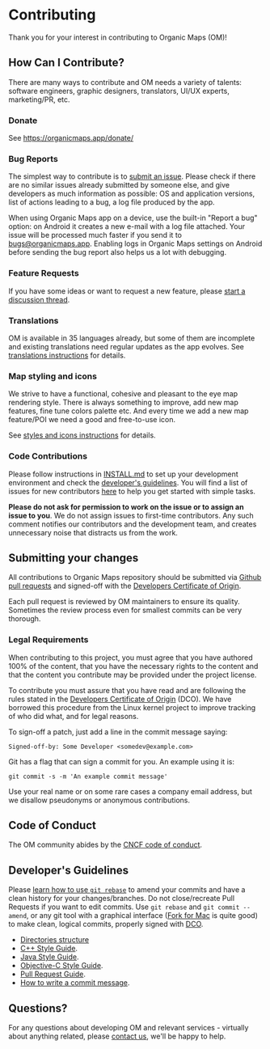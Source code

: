 # Contributing

Thank you for your interest in contributing to Organic Maps (OM)!

## How Can I Contribute?

There are many ways to contribute and OM needs a variety of talents: software engineers, graphic designers, translators, UI/UX experts, marketing/PR, etc.

### Donate

See https://organicmaps.app/donate/

### Bug Reports

The simplest way to contribute is to [submit an issue](https://github.com/organicmaps/organicmaps/issues).
Please check if there are no similar issues already submitted by someone else,
and give developers as much information as possible: OS and application versions,
list of actions leading to a bug, a log file produced by the app.

When using Organic Maps app on a device, use the built-in "Report a bug" option:
on Android it creates a new e-mail with a log file attached. Your issue will be processed much
faster if you send it to bugs@organicmaps.app. Enabling logs in Organic Maps settings on Android
before sending the bug report also helps us a lot with debugging.

### Feature Requests

If you have some ideas or want to request a new feature, please [start a discussion thread](https://github.com/organicmaps/organicmaps/discussions/categories/ideas).

### Translations

OM is available in 35 languages already, but some of them are incomplete and existing translations need regular updates as the app evolves.
See [translations instructions](TRANSLATIONS.md) for details.

### Map styling and icons

We strive to have a functional, cohesive and pleasant to the eye map rendering style.
There is always something to improve, add new map features, fine tune colors palette etc.
And every time we add a new map feature/POI we need a good and free-to-use icon.

See [styles and icons instructions](STYLES.md) for details.

### Code Contributions

Please follow instructions in [INSTALL.md](INSTALL.md) to set up your development environment
and check the [developer's guidelines](#developers-guidelines).
You will find a list of issues for new contributors [here](https://github.com/organicmaps/organicmaps/labels/Good%20first%20issue) to help you get started with simple tasks.

**Please do not ask for permission to work on the issue or to assign an issue to you**. We do not assign issues to first-time contributors. Any such comment notifies our contributors and the development team, and creates unnecessary noise that distracts us from the work.

## Submitting your changes

All contributions to Organic Maps repository should be submitted via
[Github pull requests](https://docs.github.com/en/pull-requests/collaborating-with-pull-requests/proposing-changes-to-your-work-with-pull-requests/creating-a-pull-request-from-a-fork)
and signed-off with the [Developers Certificate of Origin](#legal-requirements).

Each pull request is reviewed by OM maintainers to ensure its quality.
Sometimes the review process even for smallest commits can be
very thorough.

### Legal Requirements

When contributing to this project, you must agree that you have authored 100%
of the content, that you have the necessary rights to the content and that
the content you contribute may be provided under the project license.

To contribute you must assure that you have read and are following the rules
stated in the [Developers Certificate of Origin](DCO.md) (DCO). We have
borrowed this procedure from the Linux kernel project to improve tracking of
who did what, and for legal reasons.

To sign-off a patch, just add a line in the commit message saying:

    Signed-off-by: Some Developer <somedev@example.com>

Git has a flag that can sign a commit for you. An example using it is:

    git commit -s -m 'An example commit message'

Use your real name or on some rare cases a company email address, but we
disallow pseudonyms or anonymous contributions.

## Code of Conduct

The OM community abides by the [CNCF code of conduct](CODE_OF_CONDUCT.md).

## Developer's Guidelines

Please [learn how to use `git rebase`](https://git-scm.com/book/en/v2/Git-Branching-Rebasing) to amend your commits
and have a clean history for your changes/branches.
Do not close/recreate Pull Requests if you want to edit commits. Use `git rebase` and `git commit --amend`,
or any git tool with a graphical interface ([Fork for Mac](https://git-fork.com/) is quite good) to make clean,
logical commits, properly signed with [DCO](DCO.md).

- [Directories structure](STRUCTURE.md)
- [C++ Style Guide](CPP_STYLE.md).
- [Java Style Guide](JAVA_STYLE.md).
- [Objective-C Style Guide](OBJC_STYLE.md).
- [Pull Request Guide](PR_GUIDE.md).
- [How to write a commit message](COMMIT_MESSAGES.md).

## Questions?

For any questions about developing OM and relevant services -
virtually about anything related, please [contact us](COMMUNICATION.md),
we'll be happy to help.
